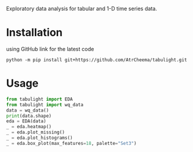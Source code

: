 Exploratory data analysis for tabular and 1-D time series data.

# Installation

using GitHub link for the latest code

	python -m pip install git+https://github.com/AtrCheema/tabulight.git

# Usage

```python
from tabulight import EDA
from tabulight import wq_data
data = wq_data()
print(data.shape)
eda = EDA(data)
_ = eda.heatmap()
_ = eda.plot_missing()
_ = eda.plot_histograms()
_ = eda.box_plot(max_features=18, palette="Set3")
```